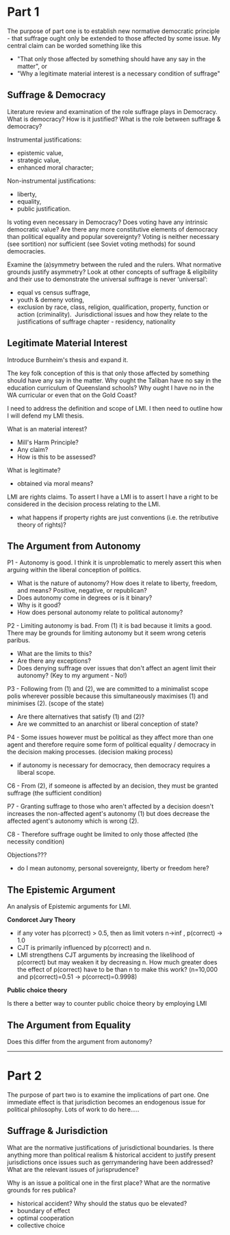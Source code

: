 Part 1
======


The purpose of part one is to establish new normative democratic principle - that suffrage ought only be extended to those affected by some issue.  My central claim can be worded something like this

- "That only those affected by something should have any say in the matter", or
- "Why a legitimate material interest is a necessary condition of suffrage"


Suffrage & Democracy
--------------------

Literature review and examination of the role suffrage plays in Democracy.
What is democracy? How is it justified? What is the role between suffrage & democracy?

Instrumental justifications:

- epistemic value,
- strategic value,
- enhanced moral character;

Non-instrumental justifications:

- liberty,
- equality,
- public justification.


Is voting even necessary in Democracy?  Does voting have any intrinsic democratic value? Are there any more constitutive elements of democracy than political equality and popular sovereignty?  Voting is neither necessary (see sortition) nor sufficient (see Soviet voting methods) for sound democracies.

Examine the (a)symmetry between the ruled and the rulers.  What normative grounds justify asymmetry?  Look at other concepts of suffrage & eligibility and their use to demonstrate the universal suffrage is never ‘universal’: 

- equal vs census suffrage, 
- youth & demeny voting, 
- exclusion by race, class, religion, qualification, property, function or action (criminality). 
Jurisdictional issues and how they relate to the justifications of suffrage chapter - residency, nationality




Legitimate Material Interest
----------------------------

Introduce Burnheim's thesis and expand it.

The key folk conception of this is that only those affected by something should have any say in the matter.  Why ought the Taliban have no say in the education curriculum of Queensland schools?  Why ought I have no in the WA curricular or even that on the Gold Coast?

I need to address the definition and scope of LMI.  I then need to outline how I will defend my LMI thesis.

What is an material interest?

- Mill's Harm Principle?
- Any claim?
- How is this to be assessed?

What is legitimate?

- obtained via moral means?

LMI are rights claims.  To assert I have a LMI is to assert I have a right to be considered in the decision process relating to the LMI.

- what happens if property rights are just conventions (i.e. the retributive theory of rights)?



The Argument from Autonomy
--------------------------

P1 - Autonomy is good.  I think it is unproblematic to merely assert this when arguing within the liberal conception of politics. 

- What is the nature of autonomy? How does it relate to liberty, freedom, and means? Positive, negative, or republican?
- Does autonomy come in degrees or is it binary? 
- Why is it good?  
- How does personal autonomy relate to political autonomy?


P2 - Limiting autonomy is bad. From (1) it is bad because it limits a good.  There may be grounds for limiting autonomy but it seem wrong ceteris paribus.

- What are the limits to this? 
- Are there any exceptions?
- Does denying suffrage over issues that don't affect an agent limit their autonomy? (Key to my argument - No!)


P3 - Following from (1) and (2), we are committed to a minimalist scope polis wherever possible because this simultaneously maximises (1) and minimises (2). (scope of the state)

- Are there alternatives that satisfy (1) and (2)?
- Are we committed to an anarchist or liberal conception of state?


P4 - Some issues however must be political as they affect more than one agent and therefore require some form of political equality / democracy in the decision making processes.  (decision making process)

- if autonomy is necessary for democracy, then democracy requires a liberal scope.


C6 - From (2), if someone is affected by an decision, they must be granted suffrage (the sufficient condition)

P7 - Granting suffrage to those who aren't affected by a decision doesn't increases the non-affected agent's autonomy (1) but does decrease the affected agent's autonomy which is wrong (2).  

C8 - Therefore suffrage ought be limited to only those affected (the necessity condition)

Objections???

- do I mean autonomy, personal sovereignty, liberty or freedom here?


The Epistemic Argument
----------------------

An analysis of Epistemic arguments for LMI.

**Condorcet Jury Theory**

- if any voter has p(correct) > 0.5, then as limit voters n->inf , p(correct) -> 1.0 
- CJT is primarily influenced by p(correct) and n.
- LMI strengthens CJT arguments by increasing the likelihood of p(correct) but may weaken it by decreasing n.  How much greater does the effect of p(correct) have to be than n to make this work? (n=10,000 and p(correct)=0.51 -> p(correct)=0.9998)

**Public choice theory**

Is there a better way to counter public choice theory by employing LMI


The Argument from Equality
--------------------------

Does this differ from the argument from autonomy?



------


Part 2
======


The purpose of part two is to examine the implications of part one.  One immediate effect is that jurisdiction becomes an endogenous issue for political philosophy.  Lots of work to do here….. 



Suffrage & Jurisdiction
-----------------------

What are the normative justifications of jurisdictional boundaries.  Is there anything more than political realism & historical accident to justify present jurisdictions once issues such as gerrymandering have been addressed?  What are the relevant issues of jurisprudence?

Why is an issue a political one in the first place?  What are the normative grounds for res publica?

- historical accident? Why should the status quo be elevated?
- boundary of effect
- optimal cooperation
- collective choice



